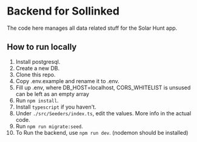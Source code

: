# Backend for Sollinked
The code here manages all data related stuff for the Solar Hunt app.

## How to run locally

1. Install postgresql.
2. Create a new DB.
3. Clone this repo.
4. Copy .env.example and rename it to .env.
5. Fill up .env, where DB_HOST=localhost, CORS_WHITELIST is unsused can be left as an empty array
6. Run `npm install`.
7. Install `typescript` if you haven't.
8. Under `./src/Seeders/index.ts`, edit the values. More info in the actual code.
9. Run `npm run migrate:seed`.
10. To Run the backend, use `npm run dev`. (nodemon should be installed)
